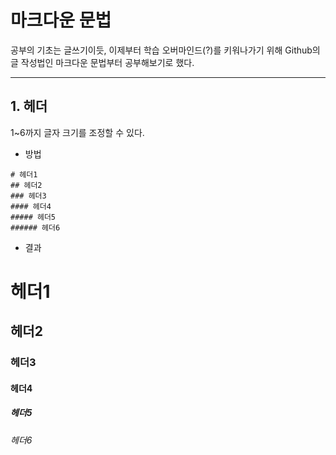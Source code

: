 # 마크다운 문법

공부의 기초는 글쓰기이듯, 이제부터 학습 오버마인드(?)를 키워나가기 위해 Github의 글 작성법인 마크다운 문법부터 공부해보기로 했다.

---

## 1. 헤더

1~6까지 글자 크기를 조정할 수 있다. 

- 방법

```
# 헤더1
## 헤더2
### 헤더3
#### 헤더4
##### 헤더5
###### 헤더6
```





- 결과

# 헤더1
## 헤더2
### 헤더3
#### 헤더4
##### 헤더5
###### 헤더6
